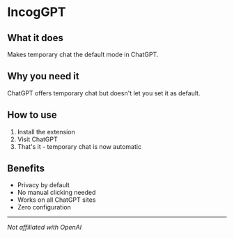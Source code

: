 # IncogGPT

## What it does
Makes temporary chat the default mode in ChatGPT.

## Why you need it
ChatGPT offers temporary chat but doesn't let you set it as default.

## How to use
1. Install the extension
2. Visit ChatGPT
3. That's it - temporary chat is now automatic

## Benefits
- Privacy by default
- No manual clicking needed
- Works on all ChatGPT sites
- Zero configuration

---

*Not affiliated with OpenAI*